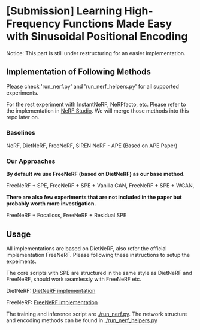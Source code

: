 # [Submission] Learning High-Frequency Functions Made Easy with Sinusoidal Positional Encoding

Notice: This part is still under restructuring for an easier implementation.

## Implementation of Following Methods

Please check 'run_nerf.py' and 'run_nerf_helpers.py' for all supported experiments.

For the rest experiment with InstantNeRF, NeRFfacto, etc. Please refer to the implementation in [NeRF Studio](https://docs.nerf.studio/). We will merge those methods into this repo later on.


### Baselines

NeRF, DietNeRF, FreeNeRF, SIREN NeRF - APE (Based on APE Paper)

### Our Approaches

**By default we use FreeNeRF (based on DietNeRF) as our base method.** 

FreeNeRF + SPE, FreeNeRF + SPE + Vanilla GAN, FreeNeRF + SPE + WGAN, 

**There are also few experiments that are not included in the paper but probably worth more investigation.**

FreeNeRF + Focalloss, FreeNeRF + Residual SPE

## Usage

All implementations are based on DietNeRF, also refer the official implementation FreeNeRF. Please following these instructions to setup the expeiments.

The core scripts with SPE are structured in the same style as DietNeRF and FreeNeRF, should work seamlessly with FreeNeRF etc.

DietNeRF: [DietNeRF implementation](https://github.com/ajayjain/DietNeRF)

FreeNeRF: [FreeNeRF implementation](https://github.com/Jiawei-Yang/FreeNeRF)

The training and inference script are [./run_nerf.py](./run_nerf.py). The network structure and encoding methods can be found in [./run_nerf_helpers.py](./run_nerf_helpers.py)

